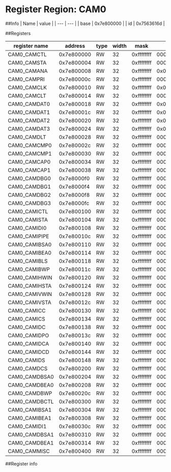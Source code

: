 # Register Region: CAM0


##Info
| Name | value |
| --- | --- |
| base | 0x7e800000 |
| id | 0x7563616d |

##Registers

| register name | address | type | width | mask | reset |
| --- | --- | --- | --- | --- | --- |
| CAM0_CAMCTL | 0x7e800000 | RW | 32 | 0xffffffff | 0000000000 |
| CAM0_CAMSTA | 0x7e800004 | RW | 32 | 0xffffffff | 0000000000 |
| CAM0_CAMANA | 0x7e800008 | RW | 32 | 0xffffffff | 0x00000777 |
| CAM0_CAMPRI | 0x7e80000c | RW | 32 | 0xffffffff | 0000000000 |
| CAM0_CAMCLK | 0x7e800010 | RW | 32 | 0xffffffff | 0x00000002 |
| CAM0_CAMCLT | 0x7e800014 | RW | 32 | 0xffffffff | 0000000000 |
| CAM0_CAMDAT0 | 0x7e800018 | RW | 32 | 0xffffffff | 0x00000002 |
| CAM0_CAMDAT1 | 0x7e80001c | RW | 32 | 0xffffffff | 0x00000002 |
| CAM0_CAMDAT2 | 0x7e800020 | RW | 32 | 0xffffffff | 0x00000002 |
| CAM0_CAMDAT3 | 0x7e800024 | RW | 32 | 0xffffffff | 0x00000002 |
| CAM0_CAMDLT | 0x7e800028 | RW | 32 | 0xffffffff | 0000000000 |
| CAM0_CAMCMP0 | 0x7e80002c | RW | 32 | 0xffffffff | 0000000000 |
| CAM0_CAMCMP1 | 0x7e800030 | RW | 32 | 0xffffffff | 0000000000 |
| CAM0_CAMCAP0 | 0x7e800034 | RW | 32 | 0xffffffff | 0000000000 |
| CAM0_CAMCAP1 | 0x7e800038 | RW | 32 | 0xffffffff | 0000000000 |
| CAM0_CAMDBG0 | 0x7e8000f0 | RW | 32 | 0xffffffff | 0000000000 |
| CAM0_CAMDBG1 | 0x7e8000f4 | RW | 32 | 0xffffffff | 0000000000 |
| CAM0_CAMDBG2 | 0x7e8000f8 | RW | 32 | 0xffffffff | 0000000000 |
| CAM0_CAMDBG3 | 0x7e8000fc | RW | 32 | 0xffffffff | 0000000000 |
| CAM0_CAMICTL | 0x7e800100 | RW | 32 | 0xffffffff | 0000000000 |
| CAM0_CAMISTA | 0x7e800104 | RW | 32 | 0xffffffff | 0000000000 |
| CAM0_CAMIDI0 | 0x7e800108 | RW | 32 | 0xffffffff | 0000000000 |
| CAM0_CAMIPIPE | 0x7e80010c | RW | 32 | 0xffffffff | 0000000000 |
| CAM0_CAMIBSA0 | 0x7e800110 | RW | 32 | 0xffffffff | 0000000000 |
| CAM0_CAMIBEA0 | 0x7e800114 | RW | 32 | 0xffffffff | 0000000000 |
| CAM0_CAMIBLS | 0x7e800118 | RW | 32 | 0xffffffff | 0000000000 |
| CAM0_CAMIBWP | 0x7e80011c | RW | 32 | 0xffffffff | 0000000000 |
| CAM0_CAMIHWIN | 0x7e800120 | RW | 32 | 0xffffffff | 0000000000 |
| CAM0_CAMIHSTA | 0x7e800124 | RW | 32 | 0xffffffff | 0000000000 |
| CAM0_CAMIVWIN | 0x7e800128 | RW | 32 | 0xffffffff | 0000000000 |
| CAM0_CAMIVSTA | 0x7e80012c | RW | 32 | 0xffffffff | 0000000000 |
| CAM0_CAMICC | 0x7e800130 | RW | 32 | 0xffffffff | 0000000000 |
| CAM0_CAMICS | 0x7e800134 | RW | 32 | 0xffffffff | 0000000000 |
| CAM0_CAMIDC | 0x7e800138 | RW | 32 | 0xffffffff | 0000000000 |
| CAM0_CAMIDPO | 0x7e80013c | RW | 32 | 0xffffffff | 0000000000 |
| CAM0_CAMIDCA | 0x7e800140 | RW | 32 | 0xffffffff | 0000000000 |
| CAM0_CAMIDCD | 0x7e800144 | RW | 32 | 0xffffffff | 0000000000 |
| CAM0_CAMIDS | 0x7e800148 | RW | 32 | 0xffffffff | 0000000000 |
| CAM0_CAMDCS | 0x7e800200 | RW | 32 | 0xffffffff | 0000000000 |
| CAM0_CAMDBSA0 | 0x7e800204 | RW | 32 | 0xffffffff | 0000000000 |
| CAM0_CAMDBEA0 | 0x7e800208 | RW | 32 | 0xffffffff | 0000000000 |
| CAM0_CAMDBWP | 0x7e80020c | RW | 32 | 0xffffffff | 0000000000 |
| CAM0_CAMDBCTL | 0x7e800300 | RW | 32 | 0xffffffff | 0000000000 |
| CAM0_CAMIBSA1 | 0x7e800304 | RW | 32 | 0xffffffff | 0000000000 |
| CAM0_CAMIBEA1 | 0x7e800308 | RW | 32 | 0xffffffff | 0000000000 |
| CAM0_CAMIDI1 | 0x7e80030c | RW | 32 | 0xffffffff | 0000000000 |
| CAM0_CAMDBSA1 | 0x7e800310 | RW | 32 | 0xffffffff | 0000000000 |
| CAM0_CAMDBEA1 | 0x7e800314 | RW | 32 | 0xffffffff | 0000000000 |
| CAM0_CAMMISC | 0x7e800400 | RW | 32 | 0xffffffff | 0000000000 |

##Register info

